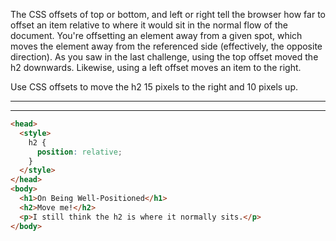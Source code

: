 The CSS offsets of top or bottom, and left or right tell the browser how far to offset an item relative to where it would sit in the normal flow of the document. You're offsetting an element away from a given spot, which moves the element away from the referenced side (effectively, the opposite direction). As you saw in the last challenge, using the top offset moved the h2 downwards. Likewise, using a left offset moves an item to the right.

Use CSS offsets to move the h2 15 pixels to the right and 10 pixels up.

---

---

```html
<head>
  <style>
    h2 {
      position: relative;
    }
  </style>
</head>
<body>
  <h1>On Being Well-Positioned</h1>
  <h2>Move me!</h2>
  <p>I still think the h2 is where it normally sits.</p>
</body>
```
